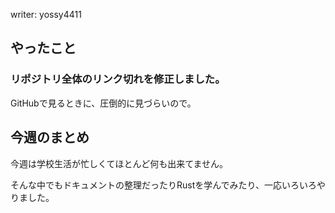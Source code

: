 writer: yossy4411
## やったこと
### リポジトリ全体のリンク切れを修正しました。
GitHubで見るときに、圧倒的に見づらいので。

## 今週のまとめ
今週は学校生活が忙しくてほとんど何も出来てません。

そんな中でもドキュメントの整理だったりRustを学んでみたり、一応いろいろやりました。